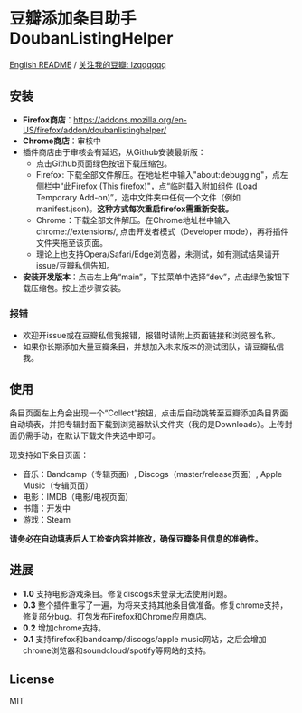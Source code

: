 # 豆瓣添加条目助手 DoubanListingHelper

[English README](./README_EN.md) / [关注我的豆瓣: lzqqqqqq](https://www.douban.com/people/49528893/)

## 安装

- **Firefox商店**：https://addons.mozilla.org/en-US/firefox/addon/doubanlistinghelper/
- **Chrome商店**：审核中
- 插件商店由于审核会有延迟，从Github安装最新版：
    - 点击Github页面绿色按钮下载压缩包。
    - Firefox: 下载全部文件解压。在地址栏中输入"about:debugging"，点左侧栏中“此Firefox (This firefox)"，点“临时载入附加组件 (Load Temporary Add-on)”，选中文件夹中任何一个文件（例如manifest.json)。**这种方式每次重启firefox需重新安装。**
    - Chrome：下载全部文件解压。在Chrome地址栏中输入chrome://extensions/, 点击开发者模式（Developer mode），再将插件文件夹拖至该页面。
    - 理论上也支持Opera/Safari/Edge浏览器，未测试，如有测试结果请开issue/豆瓣私信告知。
- **安装开发版本**：点击左上角“main”，下拉菜单中选择“dev”，点击绿色按钮下载压缩包。按上述步骤安装。

### 报错 

- 欢迎开issue或在豆瓣私信我报错，报错时请附上页面链接和浏览器名称。
- 如果你长期添加大量豆瓣条目，并想加入未来版本的测试团队，请豆瓣私信我。

## 使用

条目页面左上角会出现一个“Collect”按钮，点击后自动跳转至豆瓣添加条目界面自动填表，并把专辑封面下载到浏览器默认文件夹（我的是Downloads）。上传封面仍需手动，在默认下载文件夹选中即可。

现支持如下条目页面：
- 音乐：Bandcamp（专辑页面）, Discogs（master/release页面）, Apple Music（专辑页面）
- 电影：IMDB（电影/电视页面）
- 书籍：开发中
- 游戏：Steam

**请务必在自动填表后人工检查内容并修改，确保豆瓣条目信息的准确性。**

## 进展

- **1.0** 支持电影游戏条目。修复discogs未登录无法使用问题。
- **0.3** 整个插件重写了一遍，为将来支持其他条目做准备。修复chrome支持，修复部分bug。打包发布Firefox和Chrome应用商店。
- **0.2** 增加chrome支持。
- **0.1** 支持firefox和bandcamp/discogs/apple music网站，之后会增加chrome浏览器和soundcloud/spotify等网站的支持。

## License 

MIT 
